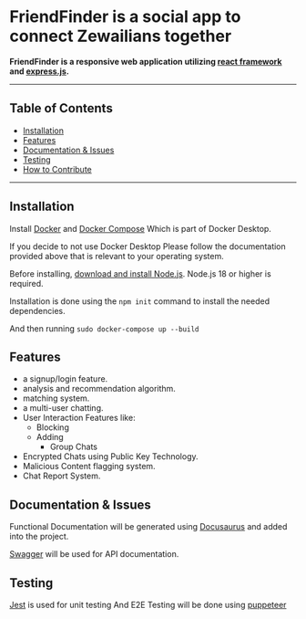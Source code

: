 # FriendFinder is a social app to connect Zewailians together

**FriendFinder is a responsive web application utilizing [react framework](https://github.com/facebook/react) and [express.js](https://github.com/expressjs/express).**

---

## Table of Contents

* [Installation](#installation)
* [Features](#features)
* [Documentation & Issues](#documentation--issues)
* [Testing](#testing)
* [How to Contribute](#How-to-Contribute)

---

## Installation

Install [Docker](https://www.docker.com/) and [Docker Compose](https://docs.docker.com/compose/install/) Which is part of Docker Desktop.

If you decide to not use Docker Desktop Please follow the documentation provided above that is relevant to your operating system.

Before installing, [download and install Node.js](https://nodejs.org/en/download/).
Node.js 18 or higher is required.

Installation is done using the `npm init` command to install the needed dependencies.

And then running `sudo docker-compose up --build`

## Features

* a signup/login feature.
* analysis and recommendation algorithm.
* matching system.
* a multi-user chatting.
* User Interaction Features like:
  * Blocking
  * Adding
 	* Group Chats
* Encrypted Chats using Public Key Technology.
* Malicious Content flagging system.
* Chat Report System.

## Documentation & Issues
Functional Documentation will be generated using [Docusaurus](https://docusaurus.io/) and added into the project.

[Swagger](https://swagger.io) will be used for API documentation.

## Testing
[Jest](https://jestjs.io/) is used for unit testing And E2E Testing will be done using [puppeteer](https://pptr.dev/)

